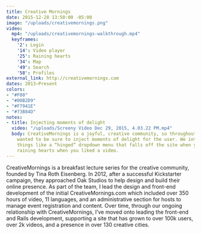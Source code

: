 ```yaml
---
title: Creative Mornings
date: 2015-12-28 13:50:00 -05:00
image: "/uploads/creativemornings.png"
video:
  mp4: "/uploads/creativemornings-walkthrough.mp4"
  keyframes:
    '2': Login
    '14': Video player
    '25': Raining hearts
    '34': Map
    '49': Search
    '58': Profiles
external_link: http://creativemornings.com
dates: 2013–Present
colors:
- "#F00"
- "#00B2D9"
- "#F7941E"
- "#73B84D"
notes:
- title: Injecting moments of delight
  video: "/uploads/Screeny Video Dec 29, 2015, 4.03.22 PM.mp4"
  body: CreativeMornings is a joyful, creative community, so throughout the site we
    wanted to be sure to inject moments of delight for the user. We introduced fun
    things like a “hinged” dropdown menu that falls off the site when you log in and
    raining hearts when you liked a video.
---
```


CreativeMornings is a breakfast lecture series for the creative community, founded by Tina Roth Eisenberg. In 2012, after a successful Kickstarter campaign, they approached Oak Studios to help design and build their online presence. As part of the team, I lead the design and front-end development of the initial CreativeMornings.com which included over 350 hours of video, 11 languages, and an administrative section for hosts to manage event registration and content. Over time, through our ongoing relationship with CreativeMornings, I’ve moved onto leading the front-end and Rails development, supporting a site that has grown to over 100k users, over 2k videos, and a presence in over 130 creative cities.